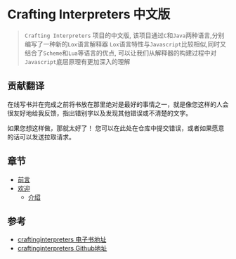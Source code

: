 # Crafting Interpreters 中文版
> `Crafting Interpreters` 项目的中文版,
> 该项目通过`C`和`Java`两种语言,分别编写了一种新的`Lox`语言解释器
> `Lox`语言特性与`Javascript`比较相似,同时又结合了`Scheme`和`Lua`等语言的优点,
> 可以让我们从解释器的构建过程中对`Javascript`底层原理有更加深入的理解

## 贡献翻译
在线写书并在完成之前将书放在那里绝对是最好的事情之一，就是像您这样的人会很友好地给我反馈，指出错别字以及发现其他错误或不清楚的文字。

如果您想这样做，那就太好了！ 您可以在此处在仓库中提交错误，或者如果愿意的话可以发送拉取请求。 

## 章节
- [前言](./00preface.md)
- [欢迎](./10welcome.md)
  - [介绍](./11introduction.md)
## 参考
- [craftinginterpreters 电子书地址](https://craftinginterpreters.com/)
- [craftinginterpreters Github地址](https://github.com/munificent/craftinginterpreters)
  